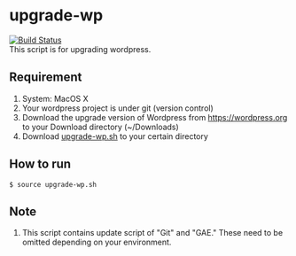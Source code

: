 # upgrade-wp
[![Build Status](https://travis-ci.org/pattyhama/upgrade-wp.svg?branch=master)](https://travis-ci.org/pattyhama/upgrade-wp)  
This script is for upgrading wordpress.  

## Requirement
1. System: MacOS X  
2. Your wordpress project is under git (version control)  
3. Download the upgrade version of Wordpress from https://wordpress.org to your Download directory (~/Downloads) 
4. Download [upgrade-wp.sh](https://github.com/pattyhama/upgrade-wp/blob/master/upgrade-wp.sh) to your certain directory 

## How to run
```$ source upgrade-wp.sh```  

## Note
1. This script contains update script of "Git" and "GAE." These need to be omitted depending on your environment.
